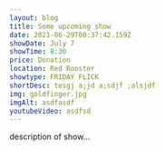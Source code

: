 ```yaml
---
layout: blog
title: Some upcoming show
date: 2021-06-29T00:37:42.159Z
showDate: July 7
showTime: 8:30
price: Donation
location: Red Rooster
showtype: FRIDAY FLICK
shortDesc: tesgj a;jd a;sdjf ;alsjdf
img: goldfinger.jpg
imgAlt: asdfasdf
youtubeVideo: asdfsd
---
```

description of show...